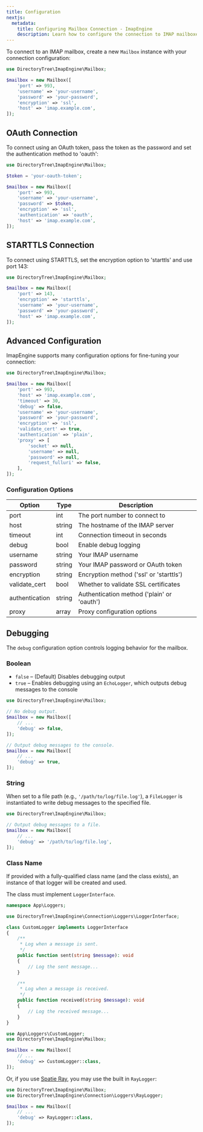 ```yaml
---
title: Configuration
nextjs:
  metadata:
    title: Configuring Mailbox Connection - ImapEngine
    description: Learn how to configure the connection to IMAP mailboxes using ImapEngine
---
```


To connect to an IMAP mailbox, create a new `Mailbox` instance with your connection configuration:

```php
use DirectoryTree\ImapEngine\Mailbox;

$mailbox = new Mailbox([
    'port' => 993,
    'username' => 'your-username',
    'password' => 'your-password',
    'encryption' => 'ssl',
    'host' => 'imap.example.com',
]);
```

## OAuth Connection

To connect using an OAuth token, pass the token as the password and set the authentication method to 'oauth':

```php
use DirectoryTree\ImapEngine\Mailbox;

$token = 'your-oauth-token';

$mailbox = new Mailbox([
    'port' => 993,
    'username' => 'your-username',
    'password' => $token,
    'encryption' => 'ssl',
    'authentication' => 'oauth',
    'host' => 'imap.example.com',
]);
```

## STARTTLS Connection

To connect using STARTTLS, set the encryption option to 'starttls' and use port 143:

```php
use DirectoryTree\ImapEngine\Mailbox;

$mailbox = new Mailbox([
    'port' => 143,
    'encryption' => 'starttls',
    'username' => 'your-username',
    'password' => 'your-password',
    'host' => 'imap.example.com',
]);
```

## Advanced Configuration

ImapEngine supports many configuration options for fine-tuning your connection:

```php
use DirectoryTree\ImapEngine\Mailbox;

$mailbox = new Mailbox([
    'port' => 993,
    'host' => 'imap.example.com',
    'timeout' => 30,
    'debug' => false,
    'username' => 'your-username',
    'password' => 'your-password',
    'encryption' => 'ssl',
    'validate_cert' => true,
    'authentication' => 'plain',
    'proxy' => [
        'socket' => null,
        'username' => null,
        'password' => null,
        'request_fulluri' => false,
    ],
]);
```

### Configuration Options

| Option         | Type   | Description                                |
| -------------- | ------ | ------------------------------------------ |
| port           | int    | The port number to connect to              |
| host           | string | The hostname of the IMAP server            |
| timeout        | int    | Connection timeout in seconds              |
| debug          | bool   | Enable debug logging                       |
| username       | string | Your IMAP username                         |
| password       | string | Your IMAP password or OAuth token          |
| encryption     | string | Encryption method ('ssl' or 'starttls')    |
| validate_cert  | bool   | Whether to validate SSL certificates       |
| authentication | string | Authentication method ('plain' or 'oauth') |
| proxy          | array  | Proxy configuration options                |

## Debugging

The `debug` configuration option controls logging behavior for the mailbox.

### Boolean

- `false` – (Default) Disables debugging output
- `true` – Enables debugging using an `EchoLogger`, which outputs debug messages to the console

```php
use DirectoryTree\ImapEngine\Mailbox;

// No debug output.
$mailbox = new Mailbox([
    // ...
    'debug' => false,
]);

// Output debug messages to the console.
$mailbox = new Mailbox([
    // ...
    'debug' => true,
]);
```

### String

When set to a file path (e.g., `'/path/to/log/file.log'`), a `FileLogger` is instantiated to write debug messages to the specified file.

```php
use DirectoryTree\ImapEngine\Mailbox;

// Output debug messages to a file.
$mailbox = new Mailbox([
    // ...
    'debug' => '/path/to/log/file.log',
]);
```

### Class Name

If provided with a fully-qualified class name (and the class exists), an instance of that logger will be created and used.

The class must implement `LoggerInterface`. 

```php
namespace App\Loggers;

use DirectoryTree\ImapEngine\Connection\Loggers\LoggerInterface;

class CustomLogger implements LoggerInterface
{
    /**
     * Log when a message is sent.
     */
    public function sent(string $message): void
    {
        // Log the sent message...
    }

    /**
     * Log when a message is received.
     */
    public function received(string $message): void
    {
        // Log the received message...
    }
}
```

```php
use App\Loggers\CustomLogger;
use DirectoryTree\ImapEngine\Mailbox;

$mailbox = new Mailbox([
    // ...
    'debug' => CustomLogger::class,
]);
```

Or, if you use [Spatie Ray](https://spatie.be/products/ray), you may use the built in `RayLogger`:

```php
use DirectoryTree\ImapEngine\Mailbox;
use DirectoryTree\ImapEngine\Connection\Loggers\RayLogger;

$mailbox = new Mailbox([
    // ...
    'debug' => RayLogger::class,
]);
```
